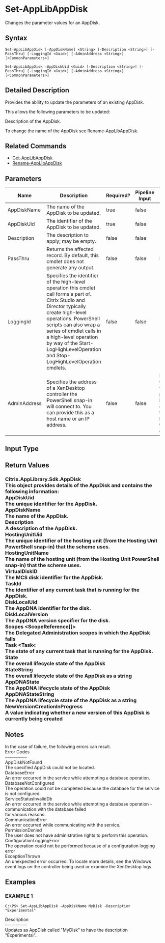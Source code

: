 ﻿# Set-AppLibAppDisk

   Changes the parameter values for an AppDisk.

## Syntax
```
Set-AppLibAppDisk [-AppDiskName] <String> [-Description <String>] [-PassThru] [-LoggingId <Guid>] [-AdminAddress <String>] [<CommonParameters>]

Set-AppLibAppDisk -AppDiskUid <Guid> [-Description <String>] [-PassThru] [-LoggingId <Guid>] [-AdminAddress <String>] [<CommonParameters>]
```

## Detailed Description
   Provides the ability to update the parameters of an existing AppDisk.

This allows the following parameters to be updated:

Description of the AppDisk.

To change the name of the AppDisk see Rename-AppLibAppDisk.

## Related Commands
  * [Get-AppLibAppDisk](Get-AppLibAppDisk.html)
  * [Rename-AppLibAppDisk](Rename-AppLibAppDisk.html)
## Parameters

| Name   | Description | Required? | Pipeline Input | Default Value |
| --- | --- | --- | --- | --- |
| AppDiskName | The name of the AppDisk to be updated. | true | false |  |
| AppDiskUid | The identifier of the AppDisk to be updated. | true | false |  |
| Description | The description to apply; may be empty. | false | false |  |
| PassThru | Returns the affected record. By default, this cmdlet does not generate any output. | false | false | False |
| LoggingId | Specifies the identifier of the high-level operation this cmdlet call forms a part of. Citrix Studio and Director typically create high-level operations. PowerShell scripts can also wrap a series of cmdlet calls in a high-level operation by way of the Start-LogHighLevelOperation and Stop-LogHighLevelOperation cmdlets. | false | false |  |
| AdminAddress | Specifies the address of a XenDesktop controller the PowerShell snap-in will connect to. You can provide this as a host name or an IP address. | false | false | Localhost. Once a value is provided by any cmdlet, this value becomes the default. |

## Input Type
### 
   
## Return Values
### Citrix.AppLibrary.Sdk.AppDisk<br>          This object provides details of the AppDisk and contains the following information:<br>          AppDiskUid <Guid><br>          The unique identifier for the AppDisk.<br>          AppDiskName <string><br>          The name of the AppDisk.<br>          Description <string><br>          A description of the AppDisk.<br>          HostingUnitUid <Guid><br>          The unique identifier of the hosting unit (from the Hosting Unit PowerShell snap-in) that the scheme uses.<br>          HostingUnitName <string><br>          The name of the hosting unit (from the Hosting Unit PowerShell snap-in) that the scheme uses.<br>          VirtualDiskID <DateTime><br>          The MCS disk identifier for the AppDisk.<br>          TaskId <Guid><br>          The identifier of any current task that is running for the AppDisk.<br>          DiskLocalUid  <Guid><br>          The AppDNA identifier for the disk.<br>          DiskLocalVersion  <Guid><br>          The AppDNA version specifier for the disk.<br>          Scopes <ScopeReference[]><br>          The Delegated Administration scopes in which the AppDisk falls<br>          Task <Task<<br>          The state of any current task that is running for the AppDisk.<br>          State <AppDiskState><br>          The overall lifecycle state of the AppDisk<br>          StateString <string><br>          The overall lifecycle state of the AppDisk as a string<br>          AppDNAState <AppDNAState><br>          The AppDNA lifecycle state of the AppDisk<br>          AppDNAStateString <string><br>          The AppDNA lifecycle state of the AppDisk as a string<br>          NewVersionCreationInProgress <bool><br>          A value indicating whether a new version of this AppDisk is currently being created
   ## Notes
   In the case of failure, the following errors can result.<br>    Error Codes<br>    -----------<br>    AppDiskNotFound<br>    The specified AppDisk could not be located.<br>    DatabaseError<br>    An error occurred in the service while attempting a database operation.<br>    DatabaseNotConfigured<br>    The operation could not be completed because the database for the service is not configured.<br>    ServiceStatusInvalidDb<br>    An error occurred in the service while attempting a database operation - communication with the database failed<br>    for various reasons.<br>    CommunicationError<br>    An error occurred while communicating with the service.<br>    PermissionDenied<br>    The user does not have administrative rights to perform this operation.<br>    ConfigurationLoggingError<br>    The operation could not be performed because of a configuration logging error<br>    ExceptionThrown<br>    An unexpected error occurred.  To locate more details, see the Windows event logs on the controller being used or examine the XenDesktop logs.
## Examples

### EXAMPLE 1
```
C:\PS> Set-AppLibAppDisk -AppDiskName MyDisk -Description "Experimental"
```
   Description<br>-----------<br>Updates as AppDisk called "MyDisk" to have the description "Experimental".
